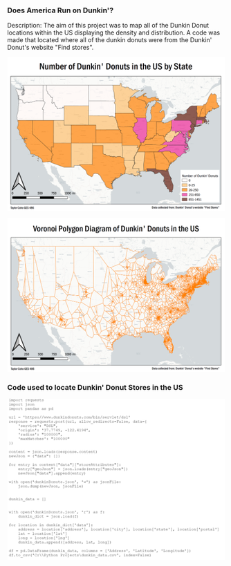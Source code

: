 ### Does America Run on Dunkin'?

Description: The aim of this project was to map all of the Dunkin Donut locations within the US displaying the density and distribution. A code was made that located where all of the dunkin donuts were from the Dunkin' Donut's website "Find stores". 

[<img src="../images/States.PNG"/>](/DunkinWebMap)

[<img src="../images/Voronoi.PNG"/>](/VoronoiWebMap)

### Code used to locate Dunkin' Donut Stores in the US
<img src="../images/DunkinCode.PNG"/>

